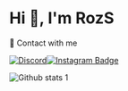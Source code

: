 # Hi 👋, I'm RozS
🔗  Contact with me

[![Discord](https://badgen.net/badge/icon/discord?icon=discord&label)](www.discord.com/users/770939823845670912)[![Instagram Badge](https://img.shields.io/badge/-Instagram-C13584?style=flat-quare&labelColor=C13584&logo=instagram&logoColor=white&link=link)](https://www.instagram.com/salih._.06/)





![Github stats 1](https://github-readme-stats.vercel.app/api?username=Salih-Ozarslan&show_icons=true&theme=radical)
